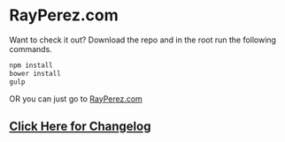 # RayPerez.com #

Want to check it out? Download the repo and in the root run the following commands.

```bash
npm install
bower install
gulp
```

OR you can just go to [RayPerez.com](http://rayperez.com)

## [Click Here for Changelog](CHANGELOG.md) ##

